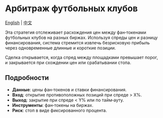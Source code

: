 # Арбитраж футбольных клубов
[English](README.md) | [中文](README_cn.md)

Эта стратегия отслеживает расхождения цен между фан‑токенами футбольных клубов на разных биржах. Используя спреды цен и разницу финансирования, система стремится извлечь безрисковую прибыль через одновременные длинные и короткие позиции.

Сделка открывается, когда спред между площадками превышает порог, и закрывается при схождении цен или срабатывании стопа.

## Подробности

- **Данные**: цены фан‑токенов и ставки финансирования.
- **Вход**: открытие противоположных позиций при спреде > X%.
- **Выход**: закрытие при спреде < Y% или по тайм‑ауту.
- **Инструменты**: фан‑токены на биржах.
- **Риск**: стоп в виде фиксированного процента.

